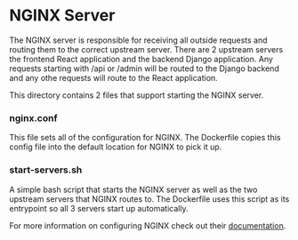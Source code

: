 # NGINX Server

The NGINX server is responsible for receiving all outside requests and routing them to the correct upstream server. There are 2 upstream servers the frontend React application and the backend Django application. Any requests starting with /api or /admin will be routed to the Django backend and any othe requests will route to the React application.

This directory contains 2 files that support starting the NGINX server.

### nginx.conf
This file sets all of the configuration for NGINX. The Dockerfile copies this config file into the default location for NGINX to pick it up.

### start-servers.sh
A simple bash script that starts the NGINX server as well as the two upstream servers that NGINX routes to. The Dockerfile uses this script as its entrypoint so all 3 servers start up automatically.

For more information on configuring NGINX check out their [documentation](https://nginx.org/en/docs/).
